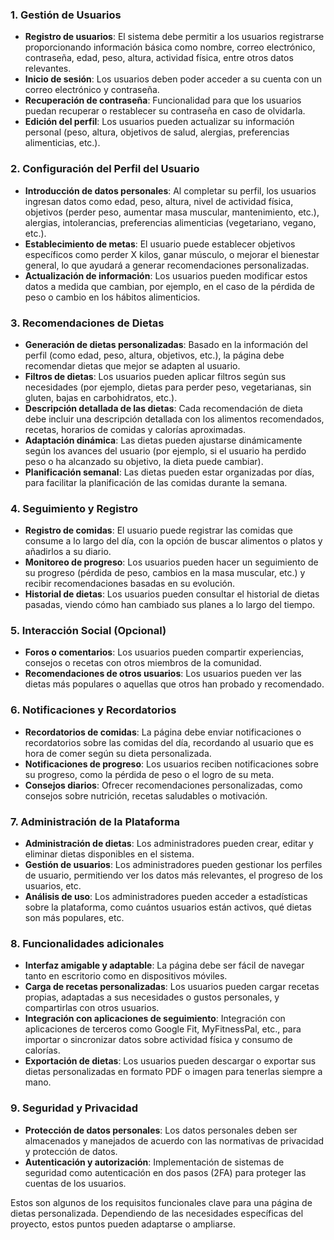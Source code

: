 ### 1. **Gestión de Usuarios**

- **Registro de usuarios**: El sistema debe permitir a los usuarios registrarse proporcionando información básica como nombre, correo electrónico, contraseña, edad, peso, altura, actividad física, entre otros datos relevantes.
- **Inicio de sesión**: Los usuarios deben poder acceder a su cuenta con un correo electrónico y contraseña.
- **Recuperación de contraseña**: Funcionalidad para que los usuarios puedan recuperar o restablecer su contraseña en caso de olvidarla.
- **Edición del perfil**: Los usuarios pueden actualizar su información personal (peso, altura, objetivos de salud, alergias, preferencias alimenticias, etc.).

### 2. **Configuración del Perfil del Usuario**

- **Introducción de datos personales**: Al completar su perfil, los usuarios ingresan datos como edad, peso, altura, nivel de actividad física, objetivos (perder peso, aumentar masa muscular, mantenimiento, etc.), alergias, intolerancias, preferencias alimenticias (vegetariano, vegano, etc.).
- **Establecimiento de metas**: El usuario puede establecer objetivos específicos como perder X kilos, ganar músculo, o mejorar el bienestar general, lo que ayudará a generar recomendaciones personalizadas.
- **Actualización de información**: Los usuarios pueden modificar estos datos a medida que cambian, por ejemplo, en el caso de la pérdida de peso o cambio en los hábitos alimenticios.

### 3. **Recomendaciones de Dietas**

- **Generación de dietas personalizadas**: Basado en la información del perfil (como edad, peso, altura, objetivos, etc.), la página debe recomendar dietas que mejor se adapten al usuario.
- **Filtros de dietas**: Los usuarios pueden aplicar filtros según sus necesidades (por ejemplo, dietas para perder peso, vegetarianas, sin gluten, bajas en carbohidratos, etc.).
- **Descripción detallada de las dietas**: Cada recomendación de dieta debe incluir una descripción detallada con los alimentos recomendados, recetas, horarios de comidas y calorías aproximadas.
- **Adaptación dinámica**: Las dietas pueden ajustarse dinámicamente según los avances del usuario (por ejemplo, si el usuario ha perdido peso o ha alcanzado su objetivo, la dieta puede cambiar).
- **Planificación semanal**: Las dietas pueden estar organizadas por días, para facilitar la planificación de las comidas durante la semana.

### 4. **Seguimiento y Registro**

- **Registro de comidas**: El usuario puede registrar las comidas que consume a lo largo del día, con la opción de buscar alimentos o platos y añadirlos a su diario.
- **Monitoreo de progreso**: Los usuarios pueden hacer un seguimiento de su progreso (pérdida de peso, cambios en la masa muscular, etc.) y recibir recomendaciones basadas en su evolución.
- **Historial de dietas**: Los usuarios pueden consultar el historial de dietas pasadas, viendo cómo han cambiado sus planes a lo largo del tiempo.

### 5. **Interacción Social (Opcional)**

- **Foros o comentarios**: Los usuarios pueden compartir experiencias, consejos o recetas con otros miembros de la comunidad.
- **Recomendaciones de otros usuarios**: Los usuarios pueden ver las dietas más populares o aquellas que otros han probado y recomendado.

### 6. **Notificaciones y Recordatorios**

- **Recordatorios de comidas**: La página debe enviar notificaciones o recordatorios sobre las comidas del día, recordando al usuario que es hora de comer según su dieta personalizada.
- **Notificaciones de progreso**: Los usuarios reciben notificaciones sobre su progreso, como la pérdida de peso o el logro de su meta.
- **Consejos diarios**: Ofrecer recomendaciones personalizadas, como consejos sobre nutrición, recetas saludables o motivación.

### 7. **Administración de la Plataforma**

- **Administración de dietas**: Los administradores pueden crear, editar y eliminar dietas disponibles en el sistema.
- **Gestión de usuarios**: Los administradores pueden gestionar los perfiles de usuario, permitiendo ver los datos más relevantes, el progreso de los usuarios, etc.
- **Análisis de uso**: Los administradores pueden acceder a estadísticas sobre la plataforma, como cuántos usuarios están activos, qué dietas son más populares, etc.

### 8. **Funcionalidades adicionales**

- **Interfaz amigable y adaptable**: La página debe ser fácil de navegar tanto en escritorio como en dispositivos móviles.
- **Carga de recetas personalizadas**: Los usuarios pueden cargar recetas propias, adaptadas a sus necesidades o gustos personales, y compartirlas con otros usuarios.
- **Integración con aplicaciones de seguimiento**: Integración con aplicaciones de terceros como Google Fit, MyFitnessPal, etc., para importar o sincronizar datos sobre actividad física y consumo de calorías.
- **Exportación de dietas**: Los usuarios pueden descargar o exportar sus dietas personalizadas en formato PDF o imagen para tenerlas siempre a mano.

### 9. **Seguridad y Privacidad**

- **Protección de datos personales**: Los datos personales deben ser almacenados y manejados de acuerdo con las normativas de privacidad y protección de datos.
- **Autenticación y autorización**: Implementación de sistemas de seguridad como autenticación en dos pasos (2FA) para proteger las cuentas de los usuarios.

Estos son algunos de los requisitos funcionales clave para una página de dietas personalizada. Dependiendo de las necesidades específicas del proyecto, estos puntos pueden adaptarse o ampliarse.
